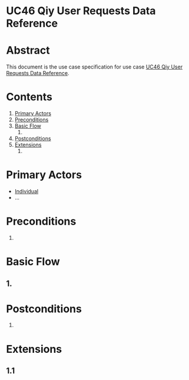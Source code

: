 
# UC46 Qiy User Requests Data Reference

# Abstract

This document is the use case specification for use case [UC46 Qiy User Requests Data Reference](UC46%20Qiy%20User%20Requests%20Data%20Reference.md).

# Contents


1. [Primary Actors](#primary-actors)
1. [Preconditions](#preconditions)
1. [Basic Flow](#basic-flow)
	1. [](#1-)
1. [Postconditions](#postconditions)
1. [Extensions](#extensions)
	1. [](#11-)

# Primary Actors

* [Individual](../Definitions.md#individual)
* ...

# Preconditions

1.

# Basic Flow

## 1. 

# Postconditions

1.

# Extensions

## 1.1

